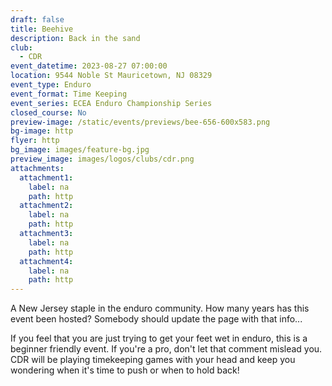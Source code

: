 ```yaml
---
draft: false
title: Beehive
description: Back in the sand
club:
  - CDR
event_datetime: 2023-08-27 07:00:00
location: 9544 Noble St Mauricetown, NJ 08329
event_type: Enduro
event_format: Time Keeping
event_series: ECEA Enduro Championship Series
closed_course: No
preview-image: /static/events/previews/bee-656-600x583.png
bg-image: http
flyer: http
bg_image: images/feature-bg.jpg
preview_image: images/logos/clubs/cdr.png
attachments:
  attachment1:
    label: na
    path: http
  attachment2:
    label: na
    path: http
  attachment3:
    label: na
    path: http
  attachment4:
    label: na
    path: http
---
```


A New Jersey staple in the enduro community. How many years has this event been hosted? Somebody should update the page with that info... 

If you feel that you are just trying to get your feet wet in enduro, this is a beginner friendly event. If you're a pro, don't let that comment mislead you. CDR will be playing timekeeping games with your head and keep you wondering when it's time to push or when to hold back!